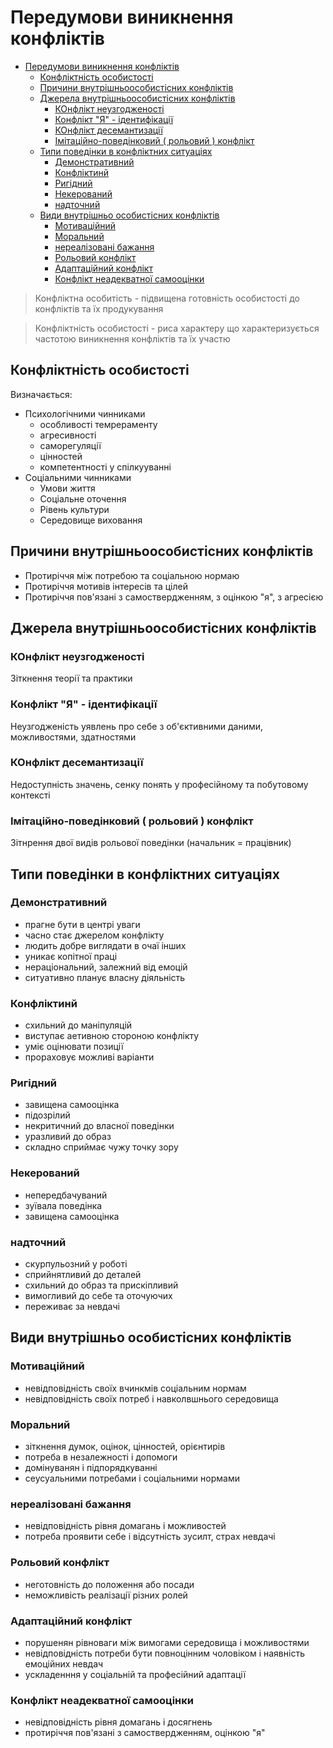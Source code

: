 # Передумови виникнення конфліктів

- [Передумови виникнення конфліктів](#передумови-виникнення-конфліктів)
  - [Конфліктність особистості](#конфліктність-особистості)
  - [Причини внутрішньоособистісних конфліктів](#причини-внутрішньоособистісних-конфліктів)
  - [Джерела внутрішньоособистісних конфліктів](#джерела-внутрішньоособистісних-конфліктів)
    - [КОнфлікт неузгодженості](#конфлікт-неузгодженості)
    - [Конфлікт "Я" - ідентифікації](#конфлікт-я---ідентифікації)
    - [КОнфлікт десемантизації](#конфлікт-десемантизації)
    - [Імітаційно-поведінковий ( рольовий ) конфлікт](#імітаційно-поведінковий--рольовий--конфлікт)
  - [Типи поведінки в конфліктних ситуаціях](#типи-поведінки-в-конфліктних-ситуаціях)
    - [Демонстративний](#демонстративний)
    - [Конфліктинй](#конфліктинй)
    - [Ригідний](#ригідний)
    - [Некерований](#некерований)
    - [надточний](#надточний)
  - [Види внутрішньо особистісних конфліктів](#види-внутрішньо-особистісних-конфліктів)
    - [Мотиваційний](#мотиваційний)
    - [Моральний](#моральний)
    - [нереалізовані бажання](#нереалізовані-бажання)
    - [Рольовий конфлікт](#рольовий-конфлікт)
    - [Адаптаційний конфлікт](#адаптаційний-конфлікт)
    - [Конфлікт неадекватної самооцінки](#конфлікт-неадекватної-самооцінки)

> Конфліктна особитість - підвищена готовність особистості до конфліктів та їх продукування

> Конфліктність особистості - риса характеру що характеризується частотою виникнення конфліктів та їх участю

## Конфліктність особистості

Визначається:

- Психологічними чинниками
  - особливості темрераменту
  - агресивності
  - саморегуляції
  - цінностей
  - компетентності у спілкууванні
- Соціальними чинниками
  - Умови життя
  - Соціальне оточення
  - Рівень культури
  - Середовище виховання

## Причини внутрішньоособистісних конфліктів

- Протиріччя між потребою та соціальною нормаю
- Протиріччя мотивів інтересів та цілей
- Протиріччя пов'язані з самоствердженням, з оцінкою "я", з агресією

## Джерела внутрішньоособистісних конфліктів

### КОнфлікт неузгодженості

Зіткнення теорії та практики

### Конфлікт "Я" - ідентифікації

Неузгодженість уявлень про себе з об'єктивними даними, можливостями, здатностями

### КОнфлікт десемантизації

Недоступність значень, сенку понять у професійному та побутовому контексті

### Імітаційно-поведінковий ( рольовий ) конфлікт

Зітнрення двої видів рольової поведінки (начальник = працівник)

## Типи поведінки в конфліктних ситуаціях

### Демонстративний

- прагне бути в центрі уваги
- часно стає джерелом конфлікту
- людить добре виглядати в очаї інших
- уникає копітної праці
- нераціональний, залежний від емоцій
- ситуативно планує власну діяльність

### Конфліктинй

- схильний до маніпуляцій
- виступає аетивною стороною конфлікту
- уміє оцінювати позиції
- прораховує можливі варіанти

### Ригідний

- завищена самооцінка
- підозрілий
- некритичний до власної поведінки
- уразливий до образ
- складно сприймає чужу точку зору

### Некерований

- непередбачуваний
- зуївала поведінка
- завищена самооцінка

### надточний

- скурпульозний у роботі
- сприйнятливий до деталей
- схильний до образ та прискіпливий
- вимогливий до себе та оточуючих
- переживає за невдачі

## Види внутрішньо особистісних конфліктів

### Мотиваційний

- невідповідність своїх вчинкмів соціальним нормам
- невідповідність своїх потреб і навколвшнього середовища
  
### Моральний

- зіткнення думок, оцінок, цінностей, орієнтирів
- потреба в незалежності і допомоги
- домінуванян і підпорядкуванні
- сеусуальними потребами і соціальними нормами

### нереалізовані бажання

- невідповідність рівня домагань і можливостей
- потреба проявити себе і відсутність зусилт, страх невдачі

### Рольовий конфлікт

- неготовність до положення або посади
- неможливість реалізації різних ролей

### Адаптаційний конфлікт

- порушенян рівноваги між вимогами середовища і можливостями
- невідповідність потреби бути повноцінним чоловіком і наявність емоційних невдач
- ускладенння у соціальній та професійний адаптації

### Конфлікт неадекватної самооцінки

- невідповідність рівня домагань і досягнень
- протиріччя пов'язані з самоствердженням, оцінкою "я"
